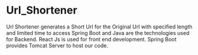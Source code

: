 # Url_Shortener
Url Shortener generates a Short Url for the Original Url with specified length and limited time to access 
Spring Boot and Java are the technologies used for Backend.
React Js is used for front end development.
Spring Boot provides Tomcat Server to host our code.
